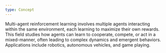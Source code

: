 ```yaml
---
type: Concept
---
```


Multi-agent reinforcement learning involves multiple agents interacting within the same environment, each learning to maximize their own rewards. This field studies how agents can learn to cooperate, compete, or act in a mixed-manner, often leading to complex dynamics and emergent behaviors. Applications include robotics, autonomous vehicles, and game playing.
